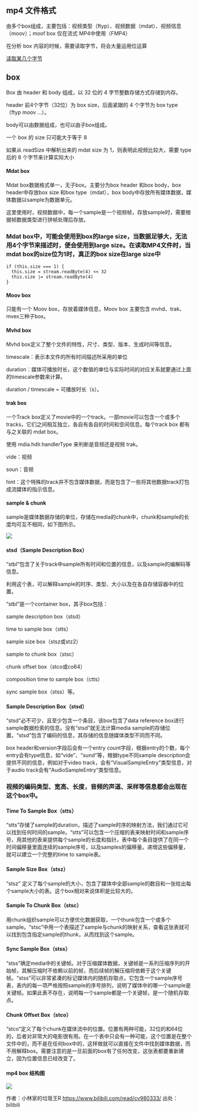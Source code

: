 ## mp4 文件格式

由多个box组成，主要包括：视频类型（ftyp）、视频数据（mdat）、视频信息（moov）；moof box 仅在流式 MP4中使用（FMP4）

在分析 box 内容的时候，需要读取字节，将会大量运用位运算

<a href="https://github.com/HanLess/experience/blob/master/js/%E8%A7%86%E9%A2%91%E6%8A%80%E6%9C%AF/%E4%BA%8C%E8%BF%9B%E5%88%B6%E6%93%8D%E4%BD%9C/%E4%BD%8D%E8%BF%90%E7%AE%97_%E6%8A%BD%E5%8F%96%E6%9F%90%E4%B8%AA%E5%AD%97%E8%8A%82.md">读取某几个字节</a>

## box

Box 由 header 和 body 组成，以 32 位的 4 字节整数存储方式存储到内存。

header 前4个字节（32位）为 box size，后面紧跟的 4 个字节为 box type（ftyp moov ...）。

body可以由数据组成，也可以由子box组成。

一个 box 的 size 只可能大于等于 8

如果从 readSize 中解析出来的 mdat size 为 1，则表明此视频比较大，需要 type 后的 8 个字节来计算实际大小

#### Mdat box

Mdat box数据格式单一，无子box。主要分为box header 和box body，box header中存放box size 和box type（mdat），box body中存放所有媒体数据，媒体数据以sample为数据单元。

这里使用时，视频数据中，每一个sample是一个视频帧，存放sample时，需要根据帧数据类型进行拼帧处理后存放。

### Mdat box中，可能会使用到box的large size，当数据足够大，无法用4个字节来描述时，便会使用到large size。在读取MP4文件时，当mdat box的size位为1时，真正的box size在large size中

```
if (this.size === 1) {
  this.size = stream.readByte(4) << 32
  this.size |= stream.readByte(4)
}
```

#### Moov box

只能有一个 Moov box，存放着媒体信息，Moov box 主要包含 mvhd、trak、mvex三种子box。

#### Mvhd box

Mvhd box定义了整个文件的特性，尺寸、类型、版本、生成时间等信息。

timescale：表示本文件的所有时间描述所采用的单位

duration：媒体可播放时长，这个数值的单位与实际时间的对应关系就要通过上面的timescale参数来计算。

duration / timescale = 可播放时长（s）。

#### trak box

一个Track box定义了movie中的一个track。一部movie可以包含一个或多个tracks，它们之间相互独立，各自有各自的时间和空间信息。每个track box 都有与之关联的 mdat box。

使用 mdia.hdlr.handlerType 来判断是音频还是视频 trak。

vide：视频

soun：音频

hint：这个特殊的track并不包含媒体数据，而是包含了一些将其他数据track打包成流媒体的指示信息。

#### sample & chunk

sample是媒体数据存储的单位，存储在media的chunk中，chunk和sample的长度均可互不相同，如下图所示。

<img src="https://raw.githubusercontent.com/HanLess/experience/master/js/%E8%A7%86%E9%A2%91%E6%8A%80%E6%9C%AF/img/chunk.webp" />

#### stsd（Sample Description Box）

“stbl”包含了关于track中sample所有时间和位置的信息，以及sample的编解码等信息。

利用这个表，可以解释sample的时序、类型、大小以及在各自存储容器中的位置。

“stbl”是一个container box，其子box包括：

sample description box（stsd）

time to sample box（stts）

sample size box（stsz或stz2）

sample to chunk box（stsc）

chunk offset box（stco或co64）

composition time to sample box（ctts）

sync sample box（stss）等。

#### Sample Description Box（stsd）

“stsd”必不可少，且至少包含一个条目，该box包含了data reference box进行sample数据检索的信息。没有“stsd”就无法计算media sample的存储位置。“stsd”包含了编码的信息，其存储的信息随媒体类型不同而不同。

box header和version字段后会有一个entry count字段，根据entry的个数，每个entry会有type信息，如“vide”、“sund”等，根据type不同sample description会提供不同的信息，例如对于video track，会有“VisualSampleEntry”类型信息，对于audio track会有“AudioSampleEntry”类型信息。

### 视频的编码类型、宽高、长度，音频的声道、采样等信息都会出现在这个box中。

#### Time To Sample Box（stts）

“stts”存储了sample的duration，描述了sample时序的映射方法，我们通过它可以找到任何时间的sample。“stts”可以包含一个压缩的表来映射时间和sample序号，用其他的表来提供每个sample的长度和指针。表中每个条目提供了在同一个时间偏移量里面连续的sample序号，以及samples的偏移量。递增这些偏移量，就可以建立一个完整的time to sample表。

#### Sample Size Box（stsz）

“stsz” 定义了每个sample的大小，包含了媒体中全部sample的数目和一张给出每个sample大小的表。这个box相对来说体积是比较大的。

#### Sample To Chunk Box（stsc）

用chunk组织sample可以方便优化数据获取，一个thunk包含一个或多个sample。“stsc”中用一个表描述了sample与chunk的映射关系，查看这张表就可以找到包含指定sample的thunk，从而找到这个sample。

#### Sync Sample Box（stss）

“stss”确定media中的关键帧。对于压缩媒体数据，关键帧是一系列压缩序列的开始帧，其解压缩时不依赖以前的帧，而后续帧的解压缩将依赖于这个关键帧。“stss”可以非常紧凑的标记媒体内的随机存取点，它包含一个sample序号表，表内的每一项严格按照sample的序号排列，说明了媒体中的哪一个sample是关键帧。如果此表不存在，说明每一个sample都是一个关键帧，是一个随机存取点。

#### Chunk Offset Box（stco）

“stco”定义了每个chunk在媒体流中的位置。位置有两种可能，32位的和64位的，后者对非常大的电影很有用。在一个表中只会有一种可能，这个位置是在整个文件中的，而不是在任何box中的，这样做就可以直接在文件中找到媒体数据，而不用解释box。需要注意的是一旦前面的box有了任何改变，这张表都要重新建立，因为位置信息已经改变了。

#### mp4 box 结构图

<img src="https://raw.githubusercontent.com/HanLess/experience/master/js/%E8%A7%86%E9%A2%91%E6%8A%80%E6%9C%AF/img/%E7%BB%93%E6%9E%84.jpg%40932w_1380h.webp" />

作者：小林家的垃圾王R
https://www.bilibili.com/read/cv980333/
出处： bilibili

